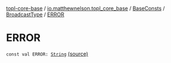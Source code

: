 [topl-core-base](../../../index.md) / [io.matthewnelson.topl_core_base](../../index.md) / [BaseConsts](../index.md) / [BroadcastType](index.md) / [ERROR](./-e-r-r-o-r.md)

# ERROR

`const val ERROR: `[`String`](https://kotlinlang.org/api/latest/jvm/stdlib/kotlin/-string/index.html) [(source)](https://github.com/05nelsonm/TorOnionProxyLibrary-Android/blob/master/topl-core-base/src/main/java/io/matthewnelson/topl_core_base/BaseConsts.kt#L94)